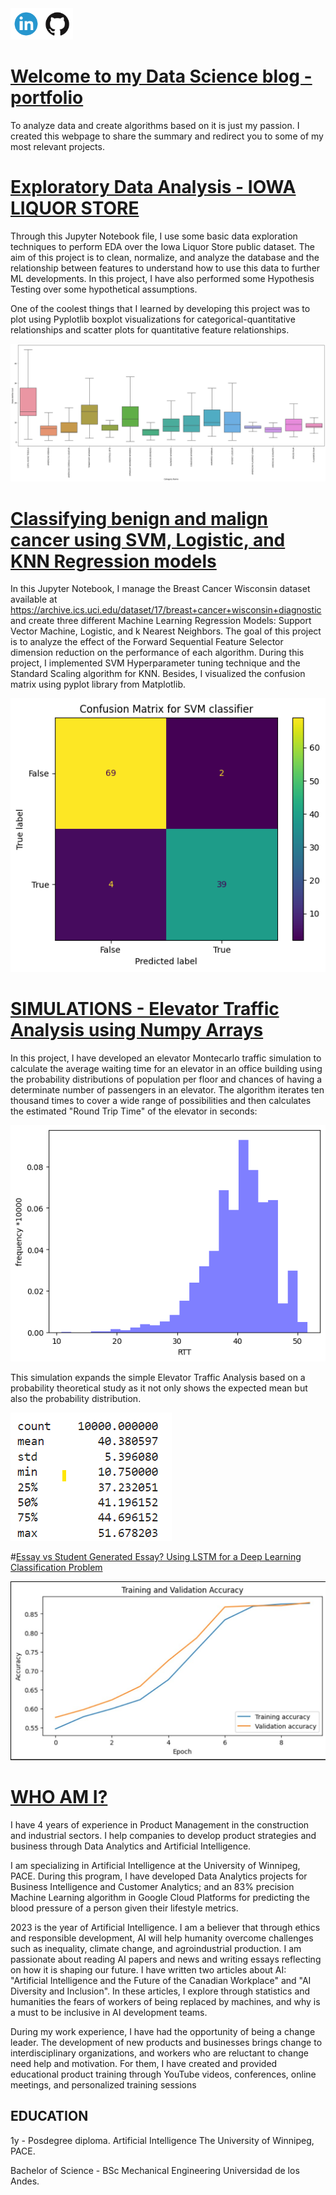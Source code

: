 

<div style="display: flex; align-items: center;">
  <a href="https://www.linkedin.com/in/josesvillalba/">
    <img src="assets/img/linkedin.png" alt="LinkedIn" width="50" height="50">
  </a>
  <a href="https://github.com/jsebastianvillalba">
    <img src="assets/img/github.png" alt="GitHub" width="50" height="50">
  </a>
</div>

# [Welcome to my Data Science blog - portfolio](https://www.linkedin.com/in/josesvillalba/)

To analyze data and create algorithms based on it is just my passion. I created this webpage to share the summary and redirect you to some of my most relevant projects.


# [Exploratory Data Analysis - IOWA LIQUOR STORE](https://github.com/jsebastianvillalba/EDA/blob/main/EDA_project_JoseSebastian_Villalba.ipynb)

Through this Jupyter Notebook file, I use some basic data exploration techniques to perform EDA over the Iowa Liquor Store public dataset. The aim of this project is to clean, normalize, and analyze the database and the relationship between features to understand how to use this data to further ML developments. In this project, I have also performed some Hypothesis Testing over some hypothetical assumptions.

One of the coolest things that I learned by developing this project was to plot using Pyplotlib boxplot visualizations for categorical-quantitative relationships and scatter plots for quantitative feature relationships.

![](/assets/img/IOWA2.png)

# [Classifying benign and malign cancer using SVM, Logistic, and KNN Regression models](https://github.com/jsebastianvillalba/classification/blob/main/Lab3_JoseSVillalba_AIML.ipynb)

In this Jupyter Notebook, I manage the Breast Cancer Wisconsin dataset available at https://archive.ics.uci.edu/dataset/17/breast+cancer+wisconsin+diagnostic and create three different Machine Learning Regression Models: Support Vector Machine, Logistic, and k Nearest Neighbors. The goal of this project is to analyze the effect of the Forward Sequential Feature Selector dimension reduction on the performance of each algorithm. During this project, I implemented SVM Hyperparameter tuning technique and the Standard Scaling algorithm for KNN. Besides, I visualized the confusion matrix using pyplot library from Matplotlib.

![](/assets/img/confmatr.png)

# [SIMULATIONS - Elevator Traffic Analysis using Numpy Arrays](https://github.com/jsebastianvillalba/jsebastianvillalba.github.io/blob/main/Elevator_Traffic_Simulation_.ipynb)

In this project, I have developed an elevator Montecarlo traffic simulation to calculate the average waiting time for an elevator in an office building using the probability distributions of population per floor and chances of having a determinate number of passengers in an elevator. The algorithm iterates ten thousand times to cover a wide range of possibilities and then calculates the estimated "Round Trip Time" of the elevator in seconds:

![](/assets/img/RTT.png)

This simulation expands the simple Elevator Traffic Analysis based on a probability theoretical study as it not only shows the expected mean but also the probability distribution.

![](/assets/img/RTTdist.png)

#[Essay vs Student Generated Essay? Using LSTM for a Deep Learning Classification Problem](LSTM_Essay_Classification.ipynb)

![](assets/img/LSTM.jpg)

# [WHO AM I?](https://www.linkedin.com/in/josesvillalba/)
I have 4 years of experience in Product Management in the construction and industrial sectors. I help companies to develop product strategies and business through Data Analytics and Artificial Intelligence.

I am specializing in Artificial Intelligence at the University of Winnipeg, PACE. During this program, I have developed Data Analytics projects for Business Intelligence and Customer Analytics; and an 83% precision Machine Learning algorithm in Google Cloud Platforms for predicting the blood pressure of a person given their lifestyle metrics. 

2023 is the year of Artificial Intelligence. I am a believer that through ethics and responsible development, AI will help humanity overcome challenges such as inequality, climate change, and agroindustrial production. I am passionate about reading AI papers and news and writing essays reflecting on how it is shaping our future. I have written two articles about AI: "Artificial Intelligence and the Future of the Canadian Workplace" and "AI Diversity and Inclusion". In these articles, I explore through statistics and humanities the fears of workers of being replaced by machines, and why is a must to be inclusive in AI development teams. 

During my work experience, I have had the opportunity of being a change leader. The development of new products and businesses brings change to interdisciplinary organizations, and workers who are reluctant to change need help and motivation. For them, I have created and provided educational product training through YouTube videos, conferences, online meetings, and personalized training sessions

## EDUCATION 

1y - Posdegree diploma. Artificial Intelligence
The University of Winnipeg, PACE.

Bachelor of Science - BSc Mechanical Engineering
Universidad de los Andes.



